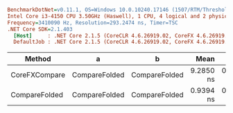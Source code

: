 ``` ini

BenchmarkDotNet=v0.11.1, OS=Windows 10.0.10240.17146 (1507/RTM/Threshold1)
Intel Core i3-4150 CPU 3.50GHz (Haswell), 1 CPU, 4 logical and 2 physical cores
Frequency=3410090 Hz, Resolution=293.2474 ns, Timer=TSC
.NET Core SDK=2.1.403
  [Host]     : .NET Core 2.1.5 (CoreCLR 4.6.26919.02, CoreFX 4.6.26919.02), 64bit RyuJIT
  DefaultJob : .NET Core 2.1.5 (CoreCLR 4.6.26919.02, CoreFX 4.6.26919.02), 64bit RyuJIT


```
|        Method |             a |             b |      Mean |     Error |    StdDev |    Median | Scaled | ScaledSD |
|-------------- |-------------- |-------------- |----------:|----------:|----------:|----------:|-------:|---------:|
| CoreFXCompare | CompareFolded | CompareFolded | 9.2850 ns | 0.2170 ns | 0.2584 ns | 9.1401 ns |   1.00 |     0.00 |
| CompareFolded | CompareFolded | CompareFolded | 0.9394 ns | 0.0576 ns | 0.1558 ns | 0.8538 ns |   0.10 |     0.02 |
